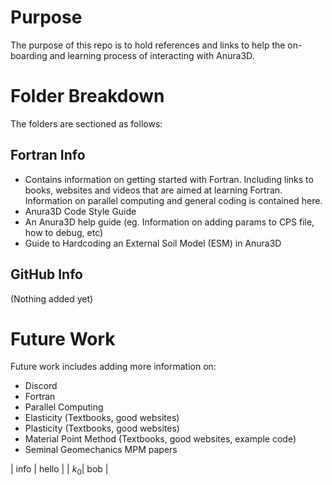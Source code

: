 # Purpose
The purpose of this repo is to hold references and links to help the on-boarding and learning process of interacting with Anura3D. 

# Folder Breakdown
The folders are sectioned as follows:

## Fortran Info 

* Contains information on getting started with Fortran. Including links to books, websites and videos that are aimed at learning Fortran. Information on parallel computing and general coding is contained here.
* Anura3D Code Style Guide
* An Anura3D help guide (eg. Information on adding params to CPS file, how to debug, etc)
* Guide to Hardcoding an External Soil Model (ESM) in Anura3D
  
## GitHub Info
(Nothing added yet)

# Future Work
Future work includes adding more information on:

* Discord
* Fortran
* Parallel Computing
* Elasticity (Textbooks, good websites)
* Plasticity (Textbooks, good websites)
* Material Point Method (Textbooks, good websites, example code)
* Seminal Geomechanics MPM papers 

 | info | hello |
 | $k_0$| bob   |

